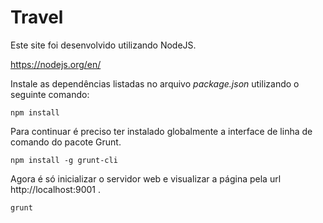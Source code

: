 # Travel

Este site foi desenvolvido utilizando NodeJS.

https://nodejs.org/en/

Instale as dependências listadas no arquivo _package.json_ utilizando o seguinte comando:

	npm install

Para continuar é preciso ter instalado globalmente a interface de linha de comando do pacote Grunt.

	npm install -g grunt-cli 

Agora é só inicializar o servidor web e visualizar a página pela url http://localhost:9001 .

	grunt